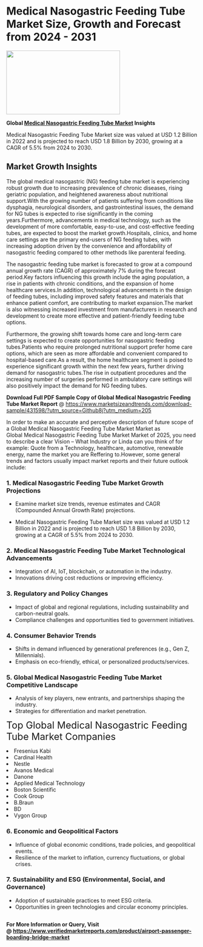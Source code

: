 <H1>Medical Nasogastric Feeding Tube Market Size, Growth and Forecast from 2024 - 2031</H1><img class="aligncenter size-medium wp-image-584254" src="https://thirdeyenews.in/wp-content/uploads/2024/09/Global-Market-Research-300x168.jpeg" alt="" width="300" height="168" /><p><strong>Global&nbsp;<a href="https://www.marketsizeandtrends.com/download-sample/431598/?utm_source=Github8j?utm_medium=205">Medical Nasogastric Feeding Tube Market</a> Insights</strong></p><p>Medical Nasogastric Feeding Tube Market size was valued at USD 1.2 Billion in 2022 and is projected to reach USD 1.8 Billion by 2030, growing at a CAGR of 5.5% from 2024 to 2030.</p><p><h2>Market Growth Insights</h2> <p>The global medical nasogastric (NG) feeding tube market is experiencing robust growth due to increasing prevalence of chronic diseases, rising geriatric population, and heightened awareness about nutritional support.With the growing number of patients suffering from conditions like dysphagia, neurological disorders, and gastrointestinal issues, the demand for NG tubes is expected to rise significantly in the coming years.Furthermore, advancements in medical technology, such as the development of more comfortable, easy-to-use, and cost-effective feeding tubes, are expected to boost the market growth.Hospitals, clinics, and home care settings are the primary end-users of NG feeding tubes, with increasing adoption driven by the convenience and affordability of nasogastric feeding compared to other methods like parenteral feeding.</p> <p>The nasogastric feeding tube market is forecasted to grow at a compound annual growth rate (CAGR) of approximately 7% during the forecast period.Key factors influencing this growth include the aging population, a rise in patients with chronic conditions, and the expansion of home healthcare services.In addition, technological advancements in the design of feeding tubes, including improved safety features and materials that enhance patient comfort, are contributing to market expansion.The market is also witnessing increased investment from manufacturers in research and development to create more effective and patient-friendly feeding tube options.</p> <p>Furthermore, the growing shift towards home care and long-term care settings is expected to create opportunities for nasogastric feeding tubes.Patients who require prolonged nutritional support prefer home care options, which are seen as more affordable and convenient compared to hospital-based care.As a result, the home healthcare segment is poised to experience significant growth within the next few years, further driving demand for nasogastric tubes.The rise in outpatient procedures and the increasing number of surgeries performed in ambulatory care settings will also positively impact the demand for NG feeding tubes.</p> <p><span class=""><strong>Download Full PDF Sample Copy of Global Medical Nasogastric Feeding Tube Market Report</strong> @ <a href="https://www.marketsizeandtrends.com/download-sample/431598/?utm_source=Github8j?utm_medium=205" target="_blank">https://www.marketsizeandtrends.com/download-sample/431598/?utm_source=Github8j?utm_medium=205</a></span></p><p>In order to make an accurate and perceptive description of future scope of a Global&nbsp;Medical Nasogastric Feeding Tube Market Market as Global&nbsp;Medical Nasogastric Feeding Tube Market Market of 2025, you need to describe a clear Vision &ndash; What Industry or Linda can you think of for example: Quote from a Technology, healthcare, automotive, renewable energy, name the market you are Reffering to.However, some general trends and factors usually impact market reports and their future outlook include:</p><h3>1.&nbsp;<strong>Medical Nasogastric Feeding Tube Market Growth Projections</strong></h3><ul><li>Examine market size trends, revenue estimates and CAGR (Compounded Annual Growth Rate) projections.</li><li><p>Medical Nasogastric Feeding Tube Market size was valued at USD 1.2 Billion in 2022 and is projected to reach USD 1.8 Billion by 2030, growing at a CAGR of 5.5% from 2024 to 2030.</p></li></ul><h3>2.&nbsp;<strong>Medical Nasogastric Feeding Tube Market Technological Advancements</strong></h3><ul><li>Integration of AI, IoT, blockchain, or automation in the industry.</li><li>Innovations driving cost reductions or improving efficiency.</li></ul><h3>3.&nbsp;<strong>Regulatory and Policy Changes</strong></h3><ul><li>Impact of global and regional regulations, including sustainability and carbon-neutral goals.</li><li>Compliance challenges and opportunities tied to government initiatives.</li></ul><h3>4.&nbsp;<strong>Consumer Behavior Trends</strong></h3><ul><li>Shifts in demand influenced by generational preferences (e.g., Gen Z, Millennials).</li><li>Emphasis on eco-friendly, ethical, or personalized products/services.</li></ul><h3>5.&nbsp;<strong>Global Medical Nasogastric Feeding Tube Market Competitive Landscape</strong></h3><ul><li>Analysis of key players, new entrants, and partnerships shaping the industry.</li><li>Strategies for differentiation and market penetration.</li></ul><p data-pm-slice="1 1 []"><span style="color: inherit; font-family: inherit; font-size: 25px;">Top Global Medical Nasogastric Feeding Tube Market Companies</span></p><div class="" data-test-id=""><p><li>Fresenius Kabi</li><li> Cardinal Health</li><li> Nestle</li><li> Avanos Medical</li><li> Danone</li><li> Applied Medical Technology</li><li> Boston Scientific</li><li> Cook Group</li><li> B.Braun</li><li> BD</li><li> Vygon Group</li></p></div><h3>6.&nbsp;<strong>Economic and Geopolitical Factors</strong></h3><ul><li>Influence of global economic conditions, trade policies, and geopolitical events.</li><li>Resilience of the market to inflation, currency fluctuations, or global crises.</li></ul><h3>7.&nbsp;<strong>Sustainability and ESG (Environmental, Social, and Governance)</strong></h3><ul><li>Adoption of sustainable practices to meet ESG criteria.</li><li>Opportunities in green technologies and circular economy principles.</li></ul><h2><strong style="font-size: 14px;">For More Information or Query, Visit @&nbsp;</strong><a style="background-color: #ffffff; font-size: 14px;" href="https://www.marketsizeandtrends.com/report/medical-nasogastric-feeding-tube-market/" target="_blank">https://www.verifiedmarketreports.com/product/airport-passenger-boarding-bridge-market</a></h2>